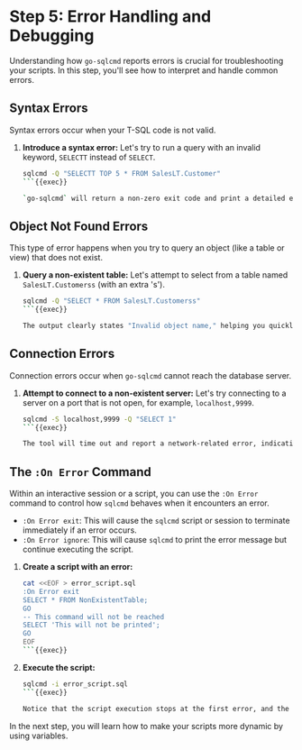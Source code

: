 # Step 5: Error Handling and Debugging

Understanding how `go-sqlcmd` reports errors is crucial for troubleshooting your scripts. In this step, you'll see how to interpret and handle common errors.

## Syntax Errors

Syntax errors occur when your T-SQL code is not valid.

1.  **Introduce a syntax error:**
    Let's try to run a query with an invalid keyword, `SELECTT` instead of `SELECT`.

    ```bash
    sqlcmd -Q "SELECTT TOP 5 * FROM SalesLT.Customer"
    ```{{exec}}

    `go-sqlcmd` will return a non-zero exit code and print a detailed error message from SQL Server, indicating the incorrect syntax and the line number where the error occurred.

## Object Not Found Errors

This type of error happens when you try to query an object (like a table or view) that does not exist.

1.  **Query a non-existent table:**
    Let's attempt to select from a table named `SalesLT.Customerss` (with an extra 's').

    ```bash
    sqlcmd -Q "SELECT * FROM SalesLT.Customerss"
    ```{{exec}}

    The output clearly states "Invalid object name," helping you quickly identify the typo in your script.

## Connection Errors

Connection errors occur when `go-sqlcmd` cannot reach the database server.

1.  **Attempt to connect to a non-existent server:**
    Let's try connecting to a server on a port that is not open, for example, `localhost,9999`.

    ```bash
    sqlcmd -S localhost,9999 -Q "SELECT 1"
    ```{{exec}}

    The tool will time out and report a network-related error, indicating that it could not establish a connection to the specified server.

## The `:On Error` Command

Within an interactive session or a script, you can use the `:On Error` command to control how `sqlcmd` behaves when it encounters an error.

- `:On Error exit`: This will cause the `sqlcmd` script or session to terminate immediately if an error occurs.
- `:On Error ignore`: This will cause `sqlcmd` to print the error message but continue executing the script.

1.  **Create a script with an error:**

    ```bash
    cat <<EOF > error_script.sql
    :On Error exit
    SELECT * FROM NonExistentTable;
    GO
    -- This command will not be reached
    SELECT 'This will not be printed';
    GO
    EOF
    ```{{exec}}

2.  **Execute the script:**

    ```bash
    sqlcmd -i error_script.sql
    ```{{exec}}

    Notice that the script execution stops at the first error, and the second `SELECT` statement is never run.

In the next step, you will learn how to make your scripts more dynamic by using variables.